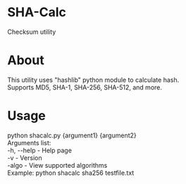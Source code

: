 # SHA-Calc
Checksum utility
# About
This utility uses "hashlib" python module to calculate hash.<br>
Supports MD5, SHA-1, SHA-256, SHA-512, and more.
# Usage
python shacalc.py {argument1} {argument2}<br>
Arguments list:<br>
-h, --help - Help page<br>
-v - Version<br>
-algo - View supported algorithms<br>
Example: python shacalc sha256 testfile.txt
